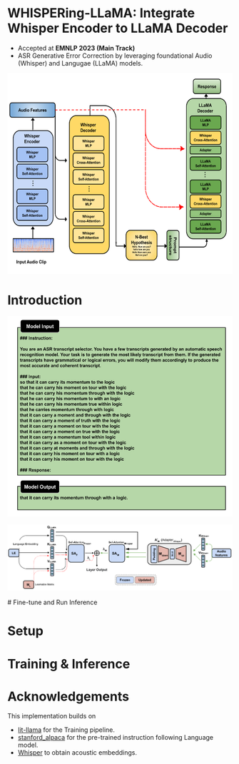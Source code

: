 # WHISPERing-LLaMA: Integrate Whisper Encoder to LLaMA Decoder

- Accepted at **EMNLP 2023 (Main Track)**
- ASR Generative Error Correction by leveraging foundational Audio (Whisper) and Langugae (LLaMA) models.

<p align="center">  <img src="https://github.com/Srijith-rkr/WHISPERing-LLaMA/blob/main/images/model%20overview.svg" height ="450"> </p>

# Introduction 
<p align="center">  <img src="https://github.com/Srijith-rkr/WHISPERing-LLaMA/blob/main/images/Prompt%20overview.svg" height ="450"> </p>
<p align="center">  <img src="https://github.com/Srijith-rkr/WHISPERing-LLaMA/blob/main/images/Mechanism%20overview.svg" width="700"> </p>
# Fine-tune and Run Inference

# Setup

# Training & Inference

# Acknowledgements

This implementation builds on 
- [lit-llama](https://github.com/Lightning-AI/lit-llama) for the Training pipeline.
- [stanford_alpaca](https://github.com/tatsu-lab/stanford_alpaca) for the pre-trained instruction following Language model.
- [Whisper](https://github.com/openai/whisper) to obtain acoustic embeddings.
